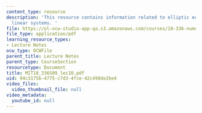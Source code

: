 ```yaml
---
content_type: resource
description: 'This resource contains information related to elliptic equations and
  linear systems. '
file: https://ol-ocw-studio-app-qa.s3.amazonaws.com/courses/18-336-numerical-methods-for-partial-differential-equations-spring-2009/94c3175b4775c7d34fce42c498de2be4_MIT18_336S09_lec10.pdf
file_type: application/pdf
learning_resource_types:
- Lecture Notes
ocw_type: OCWFile
parent_title: Lecture Notes
parent_type: CourseSection
resourcetype: Document
title: MIT18_336S09_lec10.pdf
uid: 94c3175b-4775-c7d3-4fce-42c498de2be4
video_files:
  video_thumbnail_file: null
video_metadata:
  youtube_id: null
---
```


